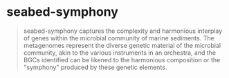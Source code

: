 # seabed-symphony

>seabed-symphony captures the complexity and harmonious interplay of genes within the microbial community of marine sediments. The metagenomes represent the diverse genetic material of the microbial community, akin to the various instruments in an orchestra, and the BGCs identified can be likened to the harmonious composition or the "symphony" produced by these genetic elements. 
